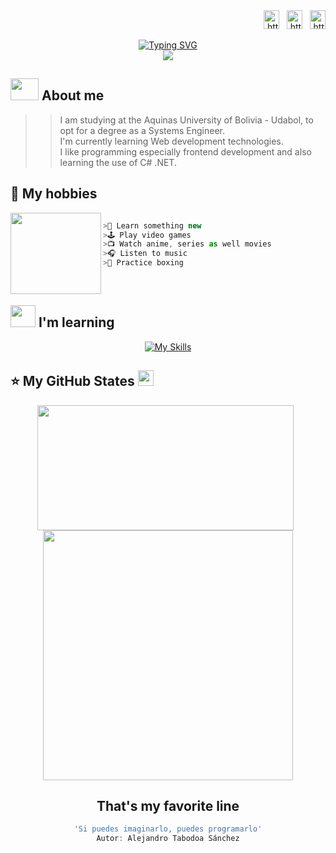 <div align="end">
<a href="https://www.linkedin.com/in/sebastiandurancaballero/" target="_blank" title="LinkedIn" alt="LindkedIn"><img align="center" src="https://raw.githubusercontent.com/rahuldkjain/github-profile-readme-generator/master/src/images/icons/Social/linked-in-alt.svg" alt="https://www.linkedin.com/in/sebastiandurancaballero/" height="30" width="25" /></a> &#160;
<a href="https://www.facebook.com/profile.php?id=100005727317608&mibextid=ZbWKwL" target="_blank" title="Facebook" alt="Facebook"><img align="center" src="https://raw.githubusercontent.com/rahuldkjain/github-profile-readme-generator/master/src/images/icons/Social/facebook.svg" alt="https://www.facebook.com/profile.php?id=100005727317608&mibextid=ZbWKwL" height="30" width="25" /></a> &#160;
<a href="https://www.instagram.com/sebastian_172_duran_/" target="_blank" title="Instagram" alt="Instagram"><img align="center" src="https://raw.githubusercontent.com/rahuldkjain/github-profile-readme-generator/master/src/images/icons/Social/instagram.svg" alt="https://www.instagram.com/sebastian_172_duran_/" height="30" width="25" /></a>
</div></br>

<div align="center">
  <a href="https://git.io/typing-svg"><img src="https://readme-typing-svg.demolab.com?font=Inconsolata&weight=900&size=35&pause=1000&color=F7EC09&center=true&vCenter=true&width=500&height=57&lines=Hi+there%2C+I'm+Sebastian+%F0%9F%91%8B" alt="Typing SVG" /></a>
</div>


<div align="center">
  <img src="https://profile-counter.glitch.me/sebastianDuranC/count.svg?"/>
</div>


## <img src="https://github.com/TheDudeThatCode/TheDudeThatCode/blob/master/Assets/Developer.gif" width="45" height="35"/> About me
>>I am studying at the Aquinas University of Bolivia - Udabol, to opt for a degree as a Systems Engineer.</br>
I'm currently learning Web development technologies. </br>
I like programming especially frontend development and also learning the use of C# .NET. 


## 🔮 My hobbies </br>

<img align="left" width="145" height="130" src="https://user-images.githubusercontent.com/88981225/210670189-9357c1f6-be39-4d21-bda1-9faacb9f3bdd.gif"/>


  ```js
  
>📕 Learn something new
>🕹️ Play video games 
>📺 Watch anime, series as well movies
>🎧 Listen to music
>🥊 Practice boxing

  ```
</br>

## <img src="https://github.com/TheDudeThatCode/TheDudeThatCode/blob/master/Assets/powerup.gif" width="40" height="35"/> I'm learning

<div align="center">
  
  [![My Skills](https://skillicons.dev/icons?i=vscode,visualstudio,cs,html,css,js,tailwind,linux,netlify,&perline=2)](https://skillicons.dev)

</div>

## ⭐ My GitHub States <img src='https://media1.giphy.com/media/du3J3cXyzhj75IOgvA/giphy.gif?cid=ecf05e47x2g034i9pzwtzzsd3xgg2w9nr94t4tflbbgo3008&rid=giphy.gif' width='25' /> 
<div align="center">
<a>
  <img align="center" width="410" height="200" src="https://github-readme-stats.vercel.app/api?username=sebastianDuranC&show_icons=true&theme=codeSTACKr"/>
</a>  
<a>&#160;
  <img align="center" width="400" src="https://github-readme-stats.vercel.app/api/top-langs/?username=sebastianDuranC&theme=gotham&layout=compact"/>
</a>  
</div>

<div align="center">
  
  ## That's my favorite line
  ```js
'Si puedes imaginarlo, puedes programarlo'
Autor: Alejandro Tabodoa Sánchez
  ```
<div/>
